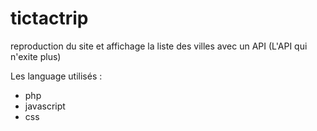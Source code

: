 # tictactrip

reproduction du site et affichage la liste des villes avec un API (L'API qui n'exite plus)

Les language utilisés  :
* php
* javascript
* css
